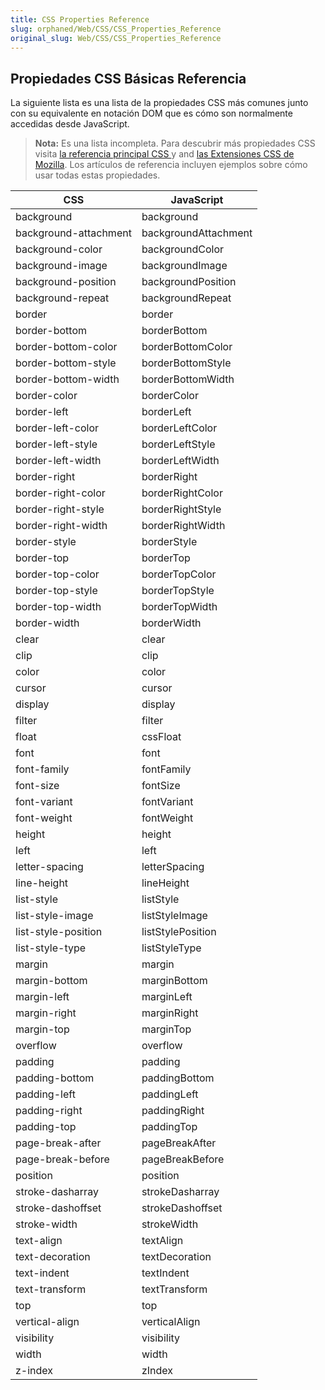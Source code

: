```yaml
---
title: CSS Properties Reference
slug: orphaned/Web/CSS/CSS_Properties_Reference
original_slug: Web/CSS/CSS_Properties_Reference
---
```


## Propiedades CSS Básicas Referencia

La siguiente lista es una lista de la propiedades CSS más comunes junto con su equivalente en notación DOM que es cómo son normalmente accedidas desde JavaScript.

> **Nota:** Es una lista incompleta. Para descubrir más propiedades CSS visita [la referencia principal CSS ](/es/docs/Web/CSS/Reference)y and [las Extensiones CSS de Mozilla](/es/docs/Web/CSS/Mozilla_Extensions). Los artículos de referencia incluyen ejemplos sobre cómo usar todas estas propiedades.

| **CSS**               | **JavaScript**       |
| --------------------- | -------------------- |
| background            | background           |
| background-attachment | backgroundAttachment |
| background-color      | backgroundColor      |
| background-image      | backgroundImage      |
| background-position   | backgroundPosition   |
| background-repeat     | backgroundRepeat     |
| border                | border               |
| border-bottom         | borderBottom         |
| border-bottom-color   | borderBottomColor    |
| border-bottom-style   | borderBottomStyle    |
| border-bottom-width   | borderBottomWidth    |
| border-color          | borderColor          |
| border-left           | borderLeft           |
| border-left-color     | borderLeftColor      |
| border-left-style     | borderLeftStyle      |
| border-left-width     | borderLeftWidth      |
| border-right          | borderRight          |
| border-right-color    | borderRightColor     |
| border-right-style    | borderRightStyle     |
| border-right-width    | borderRightWidth     |
| border-style          | borderStyle          |
| border-top            | borderTop            |
| border-top-color      | borderTopColor       |
| border-top-style      | borderTopStyle       |
| border-top-width      | borderTopWidth       |
| border-width          | borderWidth          |
| clear                 | clear                |
| clip                  | clip                 |
| color                 | color                |
| cursor                | cursor               |
| display               | display              |
| filter                | filter               |
| float                 | cssFloat             |
| font                  | font                 |
| font-family           | fontFamily           |
| font-size             | fontSize             |
| font-variant          | fontVariant          |
| font-weight           | fontWeight           |
| height                | height               |
| left                  | left                 |
| letter-spacing        | letterSpacing        |
| line-height           | lineHeight           |
| list-style            | listStyle            |
| list-style-image      | listStyleImage       |
| list-style-position   | listStylePosition    |
| list-style-type       | listStyleType        |
| margin                | margin               |
| margin-bottom         | marginBottom         |
| margin-left           | marginLeft           |
| margin-right          | marginRight          |
| margin-top            | marginTop            |
| overflow              | overflow             |
| padding               | padding              |
| padding-bottom        | paddingBottom        |
| padding-left          | paddingLeft          |
| padding-right         | paddingRight         |
| padding-top           | paddingTop           |
| page-break-after      | pageBreakAfter       |
| page-break-before     | pageBreakBefore      |
| position              | position             |
| stroke-dasharray      | strokeDasharray      |
| stroke-dashoffset     | strokeDashoffset     |
| stroke-width          | strokeWidth          |
| text-align            | textAlign            |
| text-decoration       | textDecoration       |
| text-indent           | textIndent           |
| text-transform        | textTransform        |
| top                   | top                  |
| vertical-align        | verticalAlign        |
| visibility            | visibility           |
| width                 | width                |
| z-index               | zIndex               |
